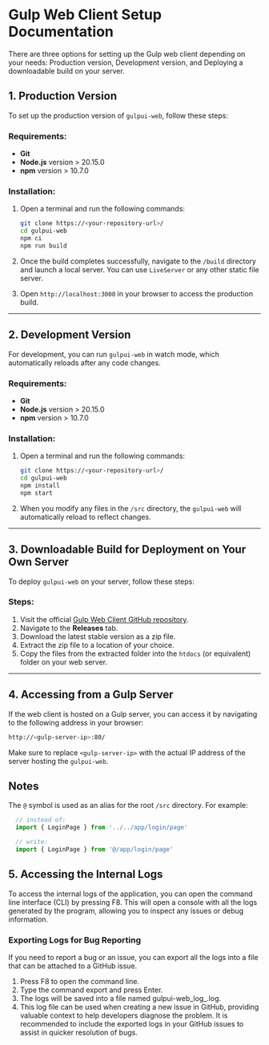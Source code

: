 # Gulp Web Client Setup Documentation

There are three options for setting up the Gulp web client depending on your needs: Production version, Development version, and Deploying a downloadable build on your server.

## 1. Production Version

To set up the production version of `gulpui-web`, follow these steps:

### Requirements:
- **Git**
- **Node.js** version > 20.15.0
- **npm** version > 10.7.0

### Installation:
1. Open a terminal and run the following commands:
    ```sh
    git clone https://<your-repository-url>/
    cd gulpui-web
    npm ci
    npm run build
    ```

2. Once the build completes successfully, navigate to the `/build` directory and launch a local server. You can use `LiveServer` or any other static file server.

3. Open `http://localhost:3000` in your browser to access the production build.

---

## 2. Development Version

For development, you can run `gulpui-web` in watch mode, which automatically reloads after any code changes.

### Requirements:
- **Git**
- **Node.js** version > 20.15.0
- **npm** version > 10.7.0

### Installation:
1. Open a terminal and run the following commands:
    ```sh
    git clone https://<your-repository-url>/
    cd gulpui-web
    npm install
    npm start
    ```

2. When you modify any files in the `/src` directory, the `gulpui-web` will automatically reload to reflect changes.

---

## 3. Downloadable Build for Deployment on Your Own Server

To deploy `gulpui-web` on your server, follow these steps:

### Steps:
1. Visit the official [Gulp Web Client GitHub repository](https://github.com/mentat-is/gulpui-web).
2. Navigate to the **Releases** tab.
3. Download the latest stable version as a zip file.
4. Extract the zip file to a location of your choice.
5. Copy the files from the extracted folder into the `htdocs` (or equivalent) folder on your web server.

---

## 4. Accessing from a Gulp Server

If the web client is hosted on a Gulp server, you can access it by navigating to the following address in your browser:

```sh
http://<gulp-server-ip>:80/
```

Make sure to replace `<gulp-server-ip>` with the actual IP address of the server hosting the `gulpui-web`.

## Notes

The `@` symbol is used as an alias for the root `/src` directory. For example:
```js
  // instead of:
  import { LoginPage } from '../../app/login/page'

  // write:
  import { LoginPage } from '@/app/login/page'
```

## 5. Accessing the Internal Logs
To access the internal logs of the application, you can open the command line interface (CLI) by pressing F8. This will open a console with all the logs generated by the program, allowing you to inspect any issues or debug information.

### Exporting Logs for Bug Reporting
If you need to report a bug or an issue, you can export all the logs into a file that can be attached to a GitHub issue.

1. Press F8 to open the command line.
2. Type the command export and press Enter.
3. The logs will be saved into a file named gulpui-web_log_<timestamp>.log.
4. This log file can be used when creating a new issue in GitHub, providing valuable context to help developers diagnose the problem.
It is recommended to include the exported logs in your GitHub issues to assist in quicker resolution of bugs.